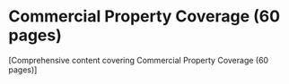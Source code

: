 # Commercial Property Coverage (60 pages)

[Comprehensive content covering Commercial Property Coverage (60 pages)]
